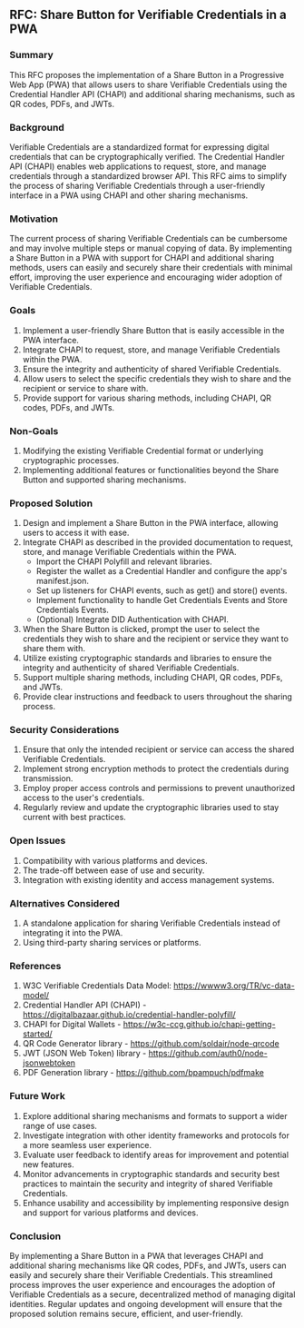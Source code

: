 ## RFC: Share Button for Verifiable Credentials in a PWA

### Summary
This RFC proposes the implementation of a Share Button in a Progressive Web App (PWA) that allows users to share Verifiable Credentials using the Credential Handler API (CHAPI) and additional sharing mechanisms, such as QR codes, PDFs, and JWTs.

### Background
Verifiable Credentials are a standardized format for expressing digital credentials that can be cryptographically verified. The Credential Handler API (CHAPI) enables web applications to request, store, and manage credentials through a standardized browser API. This RFC aims to simplify the process of sharing Verifiable Credentials through a user-friendly interface in a PWA using CHAPI and other sharing mechanisms.

### Motivation
The current process of sharing Verifiable Credentials can be cumbersome and may involve multiple steps or manual copying of data. By implementing a Share Button in a PWA with support for CHAPI and additional sharing methods, users can easily and securely share their credentials with minimal effort, improving the user experience and encouraging wider adoption of Verifiable Credentials.

### Goals
1. Implement a user-friendly Share Button that is easily accessible in the PWA interface.
2. Integrate CHAPI to request, store, and manage Verifiable Credentials within the PWA.
3. Ensure the integrity and authenticity of shared Verifiable Credentials.
4. Allow users to select the specific credentials they wish to share and the recipient or service to share with.
5. Provide support for various sharing methods, including CHAPI, QR codes, PDFs, and JWTs.

### Non-Goals
1. Modifying the existing Verifiable Credential format or underlying cryptographic processes.
2. Implementing additional features or functionalities beyond the Share Button and supported sharing mechanisms.

### Proposed Solution
1. Design and implement a Share Button in the PWA interface, allowing users to access it with ease.
2. Integrate CHAPI as described in the provided documentation to request, store, and manage Verifiable Credentials within the PWA.
    - Import the CHAPI Polyfill and relevant libraries.
    - Register the wallet as a Credential Handler and configure the app's manifest.json.
    - Set up listeners for CHAPI events, such as get() and store() events.
    - Implement functionality to handle Get Credentials Events and Store Credentials Events.
    - (Optional) Integrate DID Authentication with CHAPI.
3. When the Share Button is clicked, prompt the user to select the credentials they wish to share and the recipient or service they want to share them with.
4. Utilize existing cryptographic standards and libraries to ensure the integrity and authenticity of shared Verifiable Credentials.
5. Support multiple sharing methods, including CHAPI, QR codes, PDFs, and JWTs.
6. Provide clear instructions and feedback to users throughout the sharing process.

### Security Considerations
1. Ensure that only the intended recipient or service can access the shared Verifiable Credentials.
2. Implement strong encryption methods to protect the credentials during transmission.
3. Employ proper access controls and permissions to prevent unauthorized access to the user's credentials.
4. Regularly review and update the cryptographic libraries used to stay current with best practices.

### Open Issues
1. Compatibility with various platforms and devices.
2. The trade-off between ease of use and security.
3. Integration with existing identity and access management systems.

### Alternatives Considered
1. A standalone application for sharing Verifiable Credentials instead of integrating it into the PWA.
2. Using third-party sharing services or platforms.

### References
1. W3C Verifiable Credentials Data Model: https://wwww3.org/TR/vc-data-model/
2. Credential Handler API (CHAPI) - https://digitalbazaar.github.io/credential-handler-polyfill/
3. CHAPI for Digital Wallets - https://w3c-ccg.github.io/chapi-getting-started/
4. QR Code Generator library - https://github.com/soldair/node-qrcode
5. JWT (JSON Web Token) library - https://github.com/auth0/node-jsonwebtoken
6. PDF Generation library - https://github.com/bpampuch/pdfmake

### Future Work
1. Explore additional sharing mechanisms and formats to support a wider range of use cases.
2. Investigate integration with other identity frameworks and protocols for a more seamless user experience.
3. Evaluate user feedback to identify areas for improvement and potential new features.
4. Monitor advancements in cryptographic standards and security best practices to maintain the security and integrity of shared Verifiable Credentials.
5. Enhance usability and accessibility by implementing responsive design and support for various platforms and devices.

### Conclusion
By implementing a Share Button in a PWA that leverages CHAPI and additional sharing mechanisms like QR codes, PDFs, and JWTs, users can easily and securely share their Verifiable Credentials. This streamlined process improves the user experience and encourages the adoption of Verifiable Credentials as a secure, decentralized method of managing digital identities. Regular updates and ongoing development will ensure that the proposed solution remains secure, efficient, and user-friendly.




